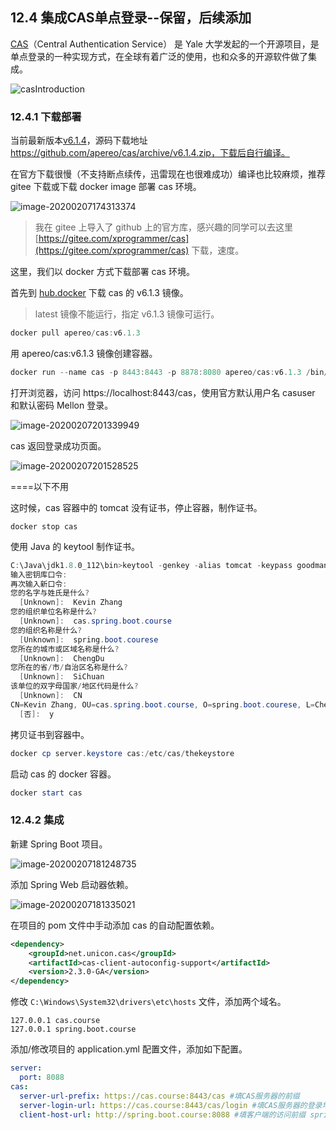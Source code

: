 ## 12.4 集成CAS单点登录--保留，后续添加

[CAS](https://apereo.github.io/cas/index.html)（Central Authentication Service） 是 Yale 大学发起的一个开源项目，是单点登录的一种实现方式，在全球有着广泛的使用，也和众多的开源软件做了集成。

![casIntroduction](images/casInto.png)

### 12.4.1 下载部署

当前最新版本[v6.1.4](https://github.com/apereo/cas/releases/tag/v6.1.4)，源码下载地址 https://github.com/apereo/cas/archive/v6.1.4.zip，下载后自行编译。

在官方下载很慢（不支持断点续传，迅雷现在也很难成功）编译也比较麻烦，推荐 gitee 下载或下载 docker image 部署 cas 环境。

![image-20200207174313374](images/image-20200207174313374.png)

> 我在 gitee 上导入了 github 上的官方库，感兴趣的同学可以去这里 [https://gitee.com/xprogrammer/cas](https://gitee.com/xprogrammer/cas) 下载，速度。

这里，我们以 docker 方式下载部署 cas 环境。

首先到 [hub.docker](https://hub.docker.com/r/apereo/cas/) 下载 cas 的 v6.1.3 镜像。

> latest 镜像不能运行，指定 v6.1.3 镜像可运行。

```powershell
docker pull apereo/cas:v6.1.3
```

用 apereo/cas:v6.1.3 镜像创建容器。

```powershell
docker run --name cas -p 8443:8443 -p 8878:8080 apereo/cas:v6.1.3 /bin/sh /cas-overlay/bin/run-cas.sh
```

打开浏览器，访问 https://localhost:8443/cas，使用官方默认用户名 casuser 和默认密码 Mellon 登录。

![image-20200207201339949](images/image-20200207201339949.png)

cas 返回登录成功页面。

![image-20200207201528525](images/image-20200207201528525.png)

====以下不用

这时候，cas 容器中的 tomcat 没有证书，停止容器，制作证书。

```
docker stop cas
```

使用 Java 的 keytool 制作证书。

```powershell
C:\Java\jdk1.8.0_112\bin>keytool -genkey -alias tomcat -keypass goodman -keyalg RSA -keystore server.keystore
输入密钥库口令:
再次输入新口令:
您的名字与姓氏是什么?
  [Unknown]:  Kevin Zhang
您的组织单位名称是什么?
  [Unknown]:  cas.spring.boot.course
您的组织名称是什么?
  [Unknown]:  spring.boot.courese
您所在的城市或区域名称是什么?
  [Unknown]:  ChengDu
您所在的省/市/自治区名称是什么?
  [Unknown]:  SiChuan
该单位的双字母国家/地区代码是什么?
  [Unknown]:  CN
CN=Kevin Zhang, OU=cas.spring.boot.course, O=spring.boot.courese, L=ChengDu, ST=SiChuan, C=CN是否正确?
  [否]:  y
```

拷贝证书到容器中。

```powershell
docker cp server.keystore cas:/etc/cas/thekeystore
```

启动 cas 的 docker 容器。

```powershell
docker start cas
```



### 12.4.2 集成

新建 Spring Boot 项目。

![image-20200207181248735](images/image-20200207181248735.png)

添加 Spring Web 启动器依赖。

![image-20200207181335021](images/image-20200207181335021.png)

在项目的 pom 文件中手动添加 cas 的自动配置依赖。 

```xml
<dependency>
    <groupId>net.unicon.cas</groupId>
    <artifactId>cas-client-autoconfig-support</artifactId>
    <version>2.3.0-GA</version>
</dependency>
```

修改 `C:\Windows\System32\drivers\etc\hosts` 文件，添加两个域名。

```
127.0.0.1 cas.course
127.0.0.1 spring.boot.course
```

添加/修改项目的 application.yml 配置文件，添加如下配置。

```yaml
server:
  port: 8088
cas:
  server-url-prefix: https://cas.course:8443/cas #填CAS服务器的前缀
  server-login-url: https://cas.course:8443/cas/login #填CAS服务器的登录地址
  client-host-url: http://spring.boot.course:8088 #填客户端的访问前缀 spring.boot.course 是在hosts文件中映射到127.0.0.1
```


